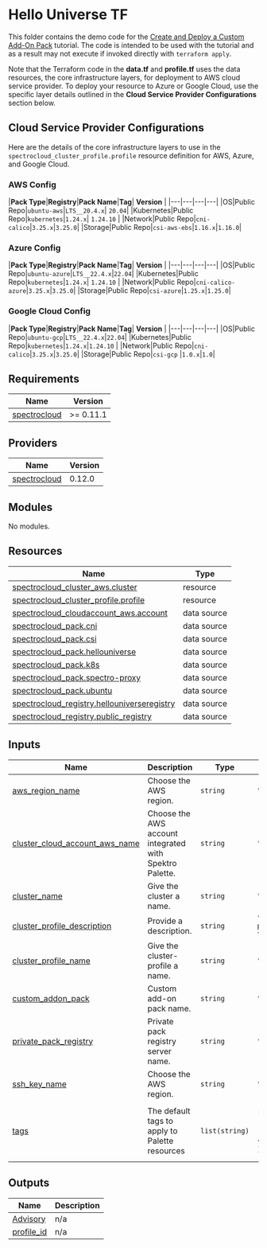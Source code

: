 # Hello Universe TF

This folder contains the demo code for the [Create and Deploy a Custom Add-On Pack](https://docs.spectrocloud.com/registries-and-packs/create-pack) tutorial.
The code is intended to be used with the tutorial and as a result may not execute if invoked directly with `terraform apply`.

Note that the Terraform code in the **data.tf** and **profile.tf** uses the data resources, the core infrastructure layers, for deployment to AWS cloud service provider. To deploy your resource to Azure or Google Cloud, use the specific layer details outlined in the **Cloud Service Provider Configurations** section below.

## Cloud Service Provider Configurations

Here are the details of the core infrastructure layers to use in the `spectrocloud_cluster_profile.profile` resource definition for AWS, Azure, and Google Cloud.  

### AWS Config

|**Pack Type**|**Registry**|**Pack Name**|**Tag**| **Version** |
|---|---|---|---|
|OS|Public Repo|`ubuntu-aws`|`LTS__20.4.x`| `20.04`|
|Kubernetes|Public Repo|`kubernetes`|`1.24.x`| `1.24.10` |
|Network|Public Repo|`cni-calico`|`3.25.x`|`3.25.0`|
|Storage|Public Repo|`csi-aws-ebs`|`1.16.x`|`1.16.0`|


### Azure Config

|**Pack Type**|**Registry**|**Pack Name**|**Tag**| **Version** |
|---|---|---|---|
|OS|Public Repo|`ubuntu-azure`|`LTS__22.4.x`|`22.04`|
|Kubernetes|Public Repo|`kubernetes`|`1.24.x`| `1.24.10` |
|Network|Public Repo|`cni-calico-azure`|`3.25.x`|`3.25.0`|
|Storage|Public Repo|`csi-azure`|`1.25.x`|`1.25.0`|


### Google Cloud Config

|**Pack Type**|**Registry**|**Pack Name**|**Tag**| **Version** |
|---|---|---|---|
|OS|Public Repo|`ubuntu-gcp`|`LTS__22.4.x`|`22.04`|
|Kubernetes|Public Repo|`kubernetes`|`1.24.x`|`1.24.10` |
|Network|Public Repo|`cni-calico`|`3.25.x`|`3.25.0`|
|Storage|Public Repo|`csi-gcp` |`1.0.x`|`1.0`|


## Requirements

| Name | Version |
|------|---------|
| <a name="requirement_spectrocloud"></a> [spectrocloud](#requirement\_spectrocloud) | >= 0.11.1 |

## Providers

| Name | Version |
|------|---------|
| <a name="provider_spectrocloud"></a> [spectrocloud](#provider\_spectrocloud) | 0.12.0 |

## Modules

No modules.

## Resources

| Name | Type |
|------|------|
| [spectrocloud_cluster_aws.cluster](https://registry.terraform.io/providers/spectrocloud/spectrocloud/latest/docs/resources/cluster_aws) | resource |
| [spectrocloud_cluster_profile.profile](https://registry.terraform.io/providers/spectrocloud/spectrocloud/latest/docs/resources/cluster_profile) | resource |
| [spectrocloud_cloudaccount_aws.account](https://registry.terraform.io/providers/spectrocloud/spectrocloud/latest/docs/data-sources/cloudaccount_aws) | data source |
| [spectrocloud_pack.cni](https://registry.terraform.io/providers/spectrocloud/spectrocloud/latest/docs/data-sources/pack) | data source |
| [spectrocloud_pack.csi](https://registry.terraform.io/providers/spectrocloud/spectrocloud/latest/docs/data-sources/pack) | data source |
| [spectrocloud_pack.hellouniverse](https://registry.terraform.io/providers/spectrocloud/spectrocloud/latest/docs/data-sources/pack) | data source |
| [spectrocloud_pack.k8s](https://registry.terraform.io/providers/spectrocloud/spectrocloud/latest/docs/data-sources/pack) | data source |
| [spectrocloud_pack.spectro-proxy](https://registry.terraform.io/providers/spectrocloud/spectrocloud/latest/docs/data-sources/pack) | data source |
| [spectrocloud_pack.ubuntu](https://registry.terraform.io/providers/spectrocloud/spectrocloud/latest/docs/data-sources/pack) | data source |
| [spectrocloud_registry.hellouniverseregistry](https://registry.terraform.io/providers/spectrocloud/spectrocloud/latest/docs/data-sources/registry) | data source |
| [spectrocloud_registry.public_registry](https://registry.terraform.io/providers/spectrocloud/spectrocloud/latest/docs/data-sources/registry) | data source |

## Inputs

| Name | Description | Type | Default | Required |
|------|-------------|------|---------|:--------:|
| <a name="input_aws_region_name"></a> [aws\_region\_name](#input\_aws\_region\_name) | Choose the AWS region. | `string` | `"us-east-2"` | no |
| <a name="input_cluster_cloud_account_aws_name"></a> [cluster\_cloud\_account\_aws\_name](#input\_cluster\_cloud\_account\_aws\_name) | Choose the AWS account integrated with Spektro Palette. | `string` | `"spectro-cloud"` | no |
| <a name="input_cluster_name"></a> [cluster\_name](#input\_cluster\_name) | Give the cluster a name. | `string` | `"pack-tutorial-cluster"` | no |
| <a name="input_cluster_profile_description"></a> [cluster\_profile\_description](#input\_cluster\_profile\_description) | Provide a description. | `string` | `"My cluster profile as part of the packs tutorial."` | no |
| <a name="input_cluster_profile_name"></a> [cluster\_profile\_name](#input\_cluster\_profile\_name) | Give the cluster-profile a name. | `string` | `"pack-tutorial-profile"` | no |
| <a name="input_custom_addon_pack"></a> [custom\_addon\_pack](#input\_custom\_addon\_pack) | Custom add-on pack name. | `string` | `"hellouniverse"` | no |
| <a name="input_private_pack_registry"></a> [private\_pack\_registry](#input\_private\_pack\_registry) | Private pack registry server name. | `string` | `"private-pack-registry"` | no |
| <a name="input_ssh_key_name"></a> [ssh\_key\_name](#input\_ssh\_key\_name) | Choose the AWS region. | `string` | `"aws_key_sk_us_east_2"` | no |
| <a name="input_tags"></a> [tags](#input\_tags) | The default tags to apply to Palette resources | `list(string)` | <pre>[<br>  "spectro-cloud-education",<br>  "app:hello-universe",<br>  "terraform_managed:true"<br>]</pre> | no |

## Outputs

| Name | Description |
|------|-------------|
| <a name="output_Advisory"></a> [Advisory](#output\_Advisory) | n/a |
| <a name="output_profile_id"></a> [profile\_id](#output\_profile\_id) | n/a |


